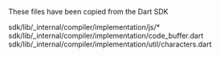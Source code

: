 These files have been copied from the Dart SDK

sdk/lib/_internal/compiler/implementation/js/*
sdk/lib/_internal/compiler/implementation/code_buffer.dart
sdk/lib/_internal/compiler/implementation/util/characters.dart
